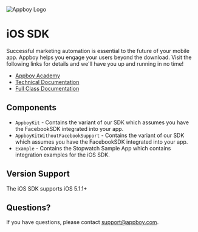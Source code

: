 ![Appboy Logo](http://www.appboy.com/assets/logo-cee4c217ff207f321cc7250f86a1037d.gif)

# iOS SDK

Successful marketing automation is essential to the future of your mobile app. Appboy helps you engage your users beyond the download. Visit the following links for details and we'll have you up and running in no time!

- [Appboy Academy](http://www.appboy.com/academy "Appboy Academy")
- [Technical Documentation](http://documentation.appboy.com "Appboy Technical Documentation")
- [Full Class Documentation](http://appboy.github.io/appboy-ios-sdk/docs/annotated.html "Appboy iOS SDK Class Documentation")

## Components

- `AppboyKit` - Contains the variant of our SDK which assumes you have the FacebookSDK integrated into your app.
- `AppboyKitWithoutFacebookSupport` - Contains the variant of our SDK which assumes you have the FacebookSDK integrated into your app.
- `Example` - Contains the Stopwatch Sample App which contains integration examples for the iOS SDK.

## Version Support

The iOS SDK supports iOS 5.1.1+

## Questions?

If you have questions, please contact [support@appboy.com](mailto:support@appboy.com).

